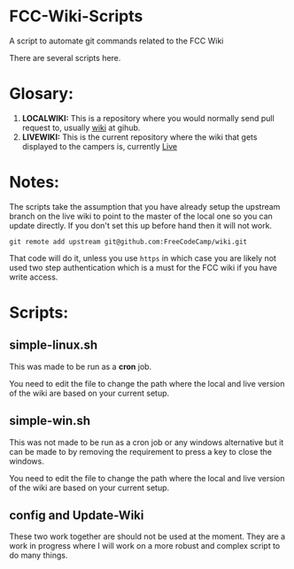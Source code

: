 # FCC-Wiki-Scripts
A script to automate git commands related to the FCC Wiki

There are several scripts here.

# Glosary:
1. **LOCALWIKI:** This is a repository where you would normally send pull request to, usually [wiki](https://github.com/FreeCodeCamp/wiki) at gihub.
2. **LIVEWIKI:** This is the current repository where the wiki that gets displayed to the campers is, currently [Live](https://github.com/FreeCodeCamp/FreeCodeCamp/wiki)

# Notes:
The scripts take the assumption that you have already setup the upstream branch on the live wiki to point to the master of the local one so you can update directly. If you don't set this up before hand then it will not work.

`git remote add upstream git@github.com:FreeCodeCamp/wiki.git`

That code will do it, unless you use `https` in which case you are likely not used two step authentication which is a must for the FCC wiki if you have write access.

# Scripts:
## simple-linux.sh
 This was made to be run as a **cron** job.

 You need to edit the file to change the path where the local and live version of the wiki are based on your current setup.

## simple-win.sh
This was not made to be run as a cron job or any windows alternative but it can be made to by removing the requirement to press a key to close the windows.

You need to edit the file to change the path where the local and live version of the wiki are based on your current setup.

## config and Update-Wiki
These two work together are should not be used at the moment. They are a work in progress where I will work on a more robust and complex script to do many things.
